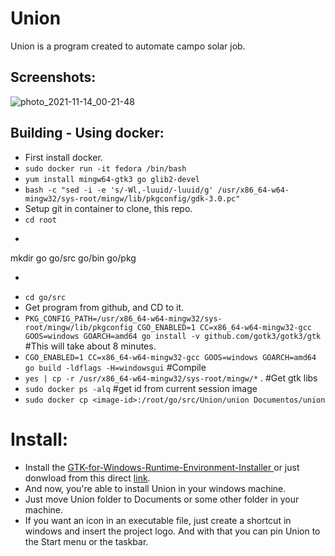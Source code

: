 # Union
Union is a program created to automate campo solar job.

## Screenshots:
![photo_2021-11-14_00-21-48](https://user-images.githubusercontent.com/69154350/141662907-bb48e4ac-97af-413c-95bc-be8845505550.jpg)


## Building - Using docker:
* First install docker.
* ```sudo docker run -it fedora /bin/bash```
* `yum install mingw64-gtk3 go glib2-devel`
* `bash -c "sed -i -e 's/-Wl,-luuid/-luuid/g' /usr/x86_64-w64-mingw32/sys-root/mingw/lib/pkgconfig/gdk-3.0.pc"`
* Setup git in container to clone, this repo.
* `cd root`
* ```
 mkdir go go/src go/bin go/pkg
* ```
* `cd go/src`
* Get program from github, and CD to it.
* `PKG_CONFIG_PATH=/usr/x86_64-w64-mingw32/sys-root/mingw/lib/pkgconfig CGO_ENABLED=1 CC=x86_64-w64-mingw32-gcc GOOS=windows GOARCH=amd64 go install -v github.com/gotk3/gotk3/gtk` #This will take about 8 minutes. 
* `CGO_ENABLED=1 CC=x86_64-w64-mingw32-gcc GOOS=windows GOARCH=amd64 go build -ldflags -H=windowsgui` #Compile
* `yes | cp -r /usr/x86_64-w64-mingw32/sys-root/mingw/*` . #Get gtk libs
* `sudo docker ps -alq` #get id from current session image
* `sudo docker cp <image-id>:/root/go/src/Union/union Documentos/union`

# Install:
* Install the [
GTK-for-Windows-Runtime-Environment-Installer ](https://github.com/tschoonj/GTK-for-Windows-Runtime-Environment-Installer) or just donwload from this direct [link](https://drive.google.com/file/d/1Gyi5yugTFvHv6NLX9WBJHsQ1f9PpMZZX/view?usp=sharing).
* And now, you're able to install Union in your windows machine.
* Just move Union folder to Documents or some other folder in your machine.
* If you want an icon in an executable file, just create a shortcut in windows and insert the project logo. And with that you can pin Union to the Start menu or the taskbar.
